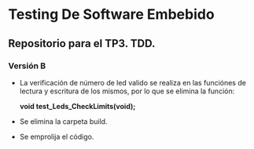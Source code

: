 # Testing De Software Embebido

## Repositorio para el TP3. TDD.

### Versión B

- La verificación de número de led valido se realiza en las funciónes de lectura y escritura de los mismos, por lo que se elimina la función:

  **void test_Leds_CheckLimits(void);**
  
- Se elimina la carpeta build.

- Se emprolija el código.
